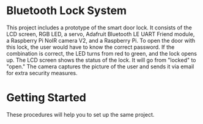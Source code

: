 # Bluetooth Lock System
This project includes a prototype of the smart door lock. It consists of the LCD screen, RGB LED, a servo, Adafruit Bluetooth LE UART Friend module, a Raspberry Pi NoIR camera V2, and a Raspberry Pi. To open the door with this lock, the user would have to know the correct password. If the combination is correct, the LED turns from red to green, and the lock opens up. The LCD screen shows the status of the lock. It will go from "locked" to "open." The camera captures the picture of the user and sends it via email for extra security measures.  

# Getting Started
These procedures will help you to set up the same project.

